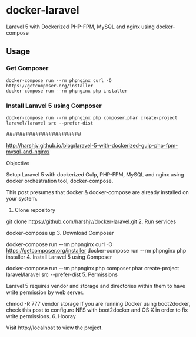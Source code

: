 # docker-laravel
Laravel 5 with Dockerized PHP-FPM, MySQL and nginx using docker-compose

## Usage

### Get Composer

    docker-compose run --rm phpnginx curl -O https://getcomposer.org/installer
    docker-compose run --rm phpnginx php installer

### Install Laravel 5 using Composer

	docker-compose run --rm phpnginx php composer.phar create-project laravel/laravel src --prefer-dist


#######################

http://harshjv.github.io/blog/laravel-5-with-dockerized-gulp-php-fpm-mysql-and-nginx/


Objective

Setup Laravel 5 with dockerized Gulp, PHP-FPM, MySQL and nginx using docker orchestration tool, docker-compose.

This post presumes that docker & docker-compose are already installed on your system.
1. Clone repository

git clone https://github.com/harshjv/docker-laravel.git
2. Run services

docker-compose up
3. Download Composer

docker-compose run --rm phpnginx curl -O https://getcomposer.org/installer
docker-compose run --rm phpnginx php installer
4. Install Laravel 5 using Composer

docker-compose run --rm phpnginx php composer.phar create-project laravel/laravel src --prefer-dist
5. Permissions

Laravel 5 requires vendor and storage and directories within them to have write permission by web server.

chmod -R 777 vendor storage
If you are running Docker using boot2docker, check this post to configure NFS with boot2docker and OS X in order to fix write permissions.
6. Hooray

Visit http://localhost to view the project.



